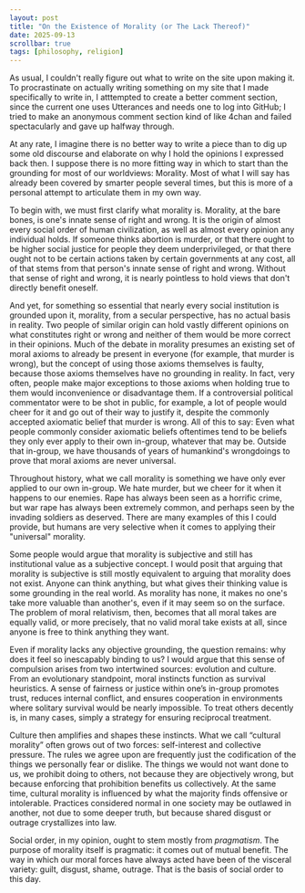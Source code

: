```yaml
---
layout: post
title: "On the Existence of Morality (or The Lack Thereof)"
date: 2025-09-13
scrollbar: true
tags: [philosophy, religion]
---
```


As usual, I couldn't really figure out what to write on the site upon making it. To procrastinate on actually writing something on my site that I made specifically to write in, I atttempted to create a better comment section, since the current one uses Utterances and needs one to log into GitHub; I tried to make an anonymous comment section kind of like 4chan and failed spectacularly and gave up halfway through.

At any rate, I imagine there is no better way to write a piece than to dig up some old discourse and elaborate on why I hold the opinions I expressed back then. I suppose there is no more fitting way in which to start than the grounding for most of our worldviews: Morality. Most of what I will say has already been covered by smarter people several times, but this is more of a personal attempt to articulate them in my own way.

To begin with, we must first clarify what morality is. Morality, at the bare bones, is one's innate sense of right and wrong. It is the origin of almost every social order of human civilization, as well as almost every opinion any individual holds. If someone thinks abortion is murder, or that there ought to be higher social justice for people they deem underprivileged, or that there ought not to be certain actions taken by certain governments at any cost, all of that stems from that person's innate sense of right and wrong. Without that sense of right and wrong, it is nearly pointless to hold views that don't directly benefit oneself.

And yet, for something so essential that nearly every social institution is grounded upon it, morality, from a secular perspective, has no actual basis in reality. Two people of similar origin can hold vastly different opinions on what constitutes right or wrong and neither of them would be more correct in their opinions. Much of the debate in morality presumes an existing set of moral axioms to already be present in everyone (for example, that murder is wrong), but the concept of using those axioms themselves is faulty, because those axioms themselves have no grounding in reality. In fact, very often, people make major exceptions to those axioms when holding true to them would inconvenience or disadvantage them. If a controversial political commentator were to be shot in public, for example, a lot of people would cheer for it and go out of their way to justify it, despite the commonly accepted axiomatic belief that murder is wrong. All of this to say: Even what people commonly consider axiomatic beliefs oftentimes tend to be beliefs they only ever apply to their own in-group, whatever that may be. Outside that in-group, we have thousands of years of humankind's wrongdoings to prove that moral axioms are never universal.

Throughout history, what we call morality is something we have only ever applied to our own in-group. We hate murder, but we cheer for it when it happens to our enemies. Rape has always been seen as a horrific crime, but war rape has always been extremely common, and perhaps seen by the invading soldiers as deserved. There are many examples of this I could provide, but humans are very selective when it comes to applying their "universal" morality.

Some people would argue that morality is subjective and still has institutional value as a subjective concept. I would posit that arguing that morality is subjective is still mostly equivalent to arguing that morality does not exist. Anyone can think anything, but what gives their thinking value is some grounding in the real world. As morality has none, it makes no one's take more valuable than another's, even if it may seem so on the surface. The problem of moral relativism, then, becomes that all moral takes are equally valid, or more precisely, that no valid moral take exists at all, since anyone is free to think anything they want.

Even if morality lacks any objective grounding, the question remains: why does it feel so inescapably binding to us? I would argue that this sense of compulsion arises from two intertwined sources: evolution and culture. From an evolutionary standpoint, moral instincts function as survival heuristics. A sense of fairness or justice within one’s in-group promotes trust, reduces internal conflict, and ensures cooperation in environments where solitary survival would be nearly impossible. To treat others decently is, in many cases, simply a strategy for ensuring reciprocal treatment.

Culture then amplifies and shapes these instincts. What we call “cultural morality” often grows out of two forces: self-interest and collective pressure. The rules we agree upon are frequently just the codification of the things we personally fear or dislike. The things we would not want done to us, we prohibit doing to others, not because they are objectively wrong, but because enforcing that prohibition benefits us collectively. At the same time, cultural morality is influenced by what the majority finds offensive or intolerable. Practices considered normal in one society may be outlawed in another, not due to some deeper truth, but because shared disgust or outrage crystallizes into law.

Social order, in my opinion, ought to stem mostly from *pragmatism*. The purpose of morality itself is pragmatic: it comes out of mutual benefit. The way in which our moral forces have always acted have been of the visceral variety: guilt, disgust, shame, outrage. That is the basis of social order to this day.